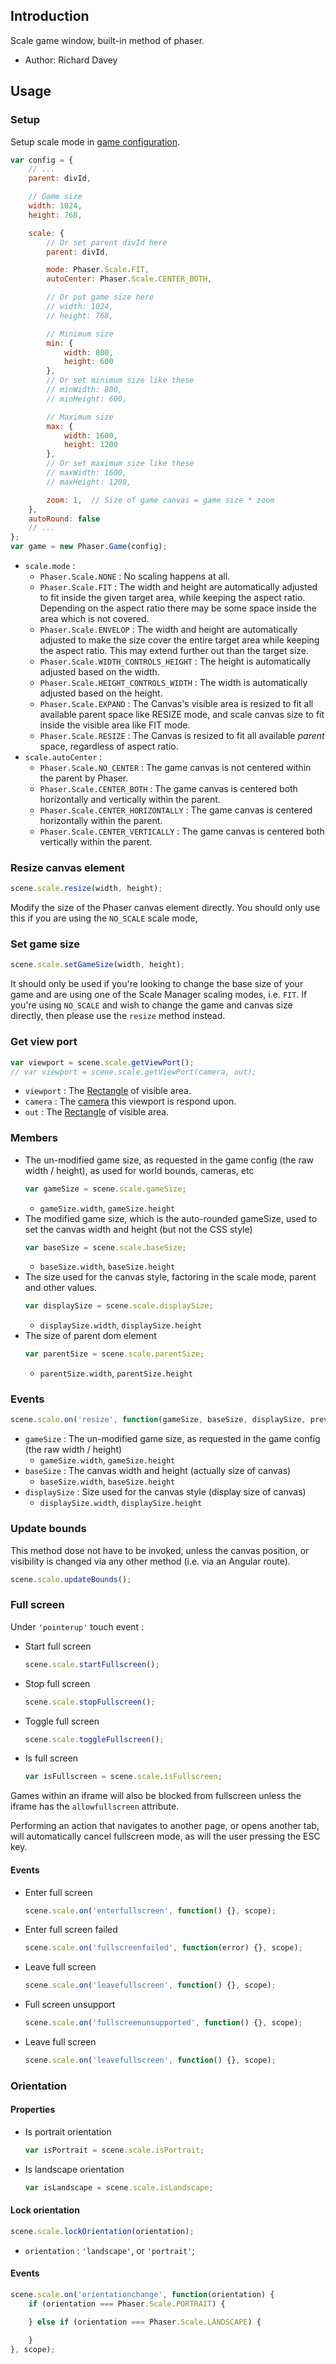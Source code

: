 ## Introduction

Scale game window, built-in method of phaser.

- Author: Richard Davey

## Usage

### Setup

Setup scale mode in [game configuration](game.md#configuration).

```javascript
var config = {
    // ...
    parent: divId,

    // Game size
    width: 1024,
    height: 768,

    scale: {
        // Or set parent divId here
        parent: divId,

        mode: Phaser.Scale.FIT,
        autoCenter: Phaser.Scale.CENTER_BOTH,

        // Or put game size here
        // width: 1024,
        // height: 768,

        // Minimum size
        min: {
            width: 800,
            height: 600
        },
        // Or set minimum size like these
        // minWidth: 800,
        // minHeight: 600,

        // Maximum size
        max: {
            width: 1600,
            height: 1200
        },
        // Or set maximum size like these
        // maxWidth: 1600,
        // maxHeight: 1200,

        zoom: 1,  // Size of game canvas = game size * zoom
    },
    autoRound: false
    // ...
};
var game = new Phaser.Game(config);
```

- `scale.mode` :
    - `Phaser.Scale.NONE` : No scaling happens at all.
    - `Phaser.Scale.FIT` : The width and height are automatically adjusted to fit inside the given target area, while keeping the aspect ratio. Depending on the aspect ratio there may be some space inside the area which is not covered.
    - `Phaser.Scale.ENVELOP` : The width and height are automatically adjusted to make the size cover the entire target area while keeping the aspect ratio. This may extend further out than the target size.
    - `Phaser.Scale.WIDTH_CONTROLS_HEIGHT` : The height is automatically adjusted based on the width.
    - `Phaser.Scale.HEIGHT_CONTROLS_WIDTH` : The width is automatically adjusted based on the height.
    - `Phaser.Scale.EXPAND` : The Canvas's visible area is resized to fit all available parent space like RESIZE mode, and scale canvas size to fit inside the visible area like FIT mode.
    - `Phaser.Scale.RESIZE` : The Canvas is resized to fit all available _parent_ space, regardless of aspect ratio.
- `scale.autoCenter` :
    - `Phaser.Scale.NO_CENTER` : The game canvas is not centered within the parent by Phaser.
    - `Phaser.Scale.CENTER_BOTH` : The game canvas is centered both horizontally and vertically within the parent.
    - `Phaser.Scale.CENTER_HORIZONTALLY` : The game canvas is centered horizontally within the parent.
    - `Phaser.Scale.CENTER_VERTICALLY` : The game canvas is centered both vertically within the parent.

### Resize canvas element

```javascript
scene.scale.resize(width, height);
```

Modify the size of the Phaser canvas element directly. You should only use this if you are using the `NO_SCALE` scale mode,

### Set game size

```javascript
scene.scale.setGameSize(width, height);
```

It should only be used if you're looking to change the base size of your game and are using one of the Scale Manager scaling modes, i.e. `FIT`. If you're using `NO_SCALE` and wish to change the game and canvas size directly, then please use the `resize` method instead.

### Get view port

```javascript
var viewport = scene.scale.getViewPort();
// var viewport = scene.scale.getViewPort(camera, out);
```

- `viewport` : The [Rectangle](geom-rectangle.md) of visible area.
- `camera` : The [camera](camera.md) this viewport is respond upon.
- `out` : The [Rectangle](geom-rectangle.md) of visible area.

### Members

- The un-modified game size, as requested in the game config (the raw width / height), as used for world bounds, cameras, etc
    ```javascript
    var gameSize = scene.scale.gameSize;
    ```
    - `gameSize.width`, `gameSize.height`
- The modified game size, which is the auto-rounded gameSize, used to set the canvas width and height (but not the CSS style)
    ```javascript
    var baseSize = scene.scale.baseSize;
    ```
    - `baseSize.width`, `baseSize.height`
- The size used for the canvas style, factoring in the scale mode, parent and other values.
    ```javascript
    var displaySize = scene.scale.displaySize;
    ```
    - `displaySize.width`, `displaySize.height`
- The size of parent dom element
    ```javascript
    var parentSize = scene.scale.parentSize;
    ```
    - `parentSize.width`, `parentSize.height`

### Events

```javascript
scene.scale.on('resize', function(gameSize, baseSize, displaySize, previousWidth, previousHeight) {});
```

- `gameSize` : The un-modified game size, as requested in the game config (the raw width / height)
    - `gameSize.width`, `gameSize.height`
- `baseSize` : The canvas width and height (actually size of canvas)
    - `baseSize.width`, `baseSize.height`
- `displaySize` : Size used for the canvas style (display size of canvas)
    - `displaySize.width`, `displaySize.height`

### Update bounds

This method dose not have to be invoked, unless the canvas position, or visibility is changed via any other method (i.e. via an Angular route).

```javascript
scene.scale.updateBounds();
```

### Full screen

Under `'pointerup'` touch event :

- Start full screen
    ```javascript
    scene.scale.startFullscreen();
    ```
- Stop full screen
    ```javascript
    scene.scale.stopFullscreen();
    ```
- Toggle full screen
    ```javascript
    scene.scale.toggleFullscreen();
    ```
- Is full screen
    ```javascript
    var isFullscreen = scene.scale.isFullscreen;
    ```

Games within an iframe will also be blocked from fullscreen 
unless the iframe has the `allowfullscreen` attribute.

Performing an action that navigates to another page, 
or opens another tab, will automatically cancel fullscreen mode, 
as will the user pressing the ESC key.

#### Events

- Enter full screen
    ```javascript
    scene.scale.on('enterfullscreen', function() {}, scope);
    ```
- Enter full screen failed
    ```javascript
    scene.scale.on('fullscreenfailed', function(error) {}, scope);
    ```
- Leave full screen
    ```javascript
    scene.scale.on('leavefullscreen', function() {}, scope);
    ```
- Full screen unsupport
    ```javascript
    scene.scale.on('fullscreenunsupported', function() {}, scope);
    ```
- Leave full screen
    ```javascript
    scene.scale.on('leavefullscreen', function() {}, scope);
    ```

### Orientation 

#### Properties

- Is portrait orientation
    ```javascript
    var isPortrait = scene.scale.isPortrait;
    ```
- Is landscape orientation
    ```javascript
    var isLandscape = scene.scale.isLandscape;
    ```

#### Lock orientation

```javascript
scene.scale.lockOrientation(orientation);
```

- `orientation` : `'landscape'`, or `'portrait'`;

#### Events

```javascript
scene.scale.on('orientationchange', function(orientation) {
    if (orientation === Phaser.Scale.PORTRAIT) {

    } else if (orientation === Phaser.Scale.LANDSCAPE) {

    }
}, scope);
```